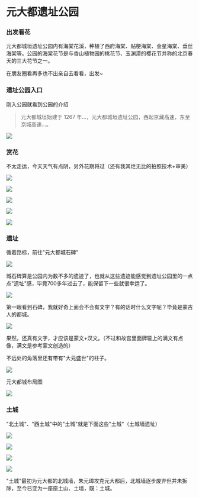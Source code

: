 # 元大都遗址公园

### 出发看花

元大都城垣遗址公园内有海棠花溪，种植了西府海棠、贴梗海棠、金星海棠、垂丝海棠等。公园的海棠花节是与香山植物园的桃花节、玉渊潭的樱花节并称的北京春天的三大花节之一。

在朋友圈看再多也不出亲自去看看，出发~

### 遗址公园入口

刚入公园就看到公园的介绍

> 元大都城垣始建于 1267 年...，元大都城垣遗址公园，西起京藏高速，东至京城高速...。

![](https://fudongdong-statics.oss-cn-beijing.aliyuncs.com/images/20220417/a31fa9c0439748329093a296747b2774.png?x-oss-process=image/auto-orient,1/interlace,1/quality,q_50/format,jpg)

### 赏花

不太走运，今天天气有点阴，另外花期将过（还有我其烂无比的拍照技术+审美）

![](https://fudongdong-statics.oss-cn-beijing.aliyuncs.com/images/20220417/ed457ea07f104e9597abcc7de6a8774a.png?x-oss-process=image/auto-orient,1/interlace,1/quality,q_50/format,jpg)

![](https://fudongdong-statics.oss-cn-beijing.aliyuncs.com/images/20220417/b42023e06afc49a29fa6c8c50b3725a1.png?x-oss-process=image/auto-orient,1/interlace,1/quality,q_50/format,jpg)

![](https://fudongdong-statics.oss-cn-beijing.aliyuncs.com/images/20220417/6e2b479ed2184a02bfb0977f2bcfba8b.png?x-oss-process=image/auto-orient,1/interlace,1/quality,q_50/format,jpg)

![](https://fudongdong-statics.oss-cn-beijing.aliyuncs.com/images/20220417/d05c1bcffe8a4c9189e2120454883661.png?x-oss-process=image/auto-orient,1/interlace,1/quality,q_50/format,jpg)

![](https://fudongdong-statics.oss-cn-beijing.aliyuncs.com/images/20220417/e35c47501e3d42d0aee33833f6e0215a.png?x-oss-process=image/auto-orient,1/interlace,1/quality,q_50/format,jpg)

### 遗址

循着路标，前往"元大都城石碑"

![](https://fudongdong-statics.oss-cn-beijing.aliyuncs.com/images/20220417/c9bf460b6889412fb55e64f9ecf7c4c8.png?x-oss-process=image/auto-orient,1/interlace,1/quality,q_50/format,jpg)

城石碑算是公园内为数不多的遗迹了，也就从这些遗迹能感觉到遗址公园里的一点点"遗址"感，毕竟700多年过去了，能保留下一些就很幸运了。

![](https://fudongdong-statics.oss-cn-beijing.aliyuncs.com/images/20220417/afe3cc7ac11d4fcb981afe9391392c34.png?x-oss-process=image/auto-orient,1/interlace,1/quality,q_50/format,jpg)

第一眼看到石碑，我就好奇上面会不会有文字？有的话时什么文字呢？毕竟是蒙古人的都城。

![](https://fudongdong-statics.oss-cn-beijing.aliyuncs.com/images/20220417/ffb039decd1e47a8ae41abf4a1ceede4.png?x-oss-process=image/auto-orient,1/interlace,1/quality,q_50/format,jpg)

果然，还真有文字，才应该是蒙文+汉文。（不过和故宫里面牌匾上的满文有点像，满文是参考蒙文创造的）

不远处的角落里还有带有"大元盛世"的柱子。

![](https://fudongdong-statics.oss-cn-beijing.aliyuncs.com/images/20220417/96fb2587f7294f3aae82bd570876ad2c.png?x-oss-process=image/auto-orient,1/interlace,1/quality,q_50/format,jpg)

元大都城布局图

![](https://fudongdong-statics.oss-cn-beijing.aliyuncs.com/images/20220417/6ab58d57c3b94d48bdf970ac086ff8ab.png?x-oss-process=image/auto-orient,1/interlace,1/quality,q_50/format,jpg)

### 土城

"北土城"、"西土城"中的"土城"就是下面这些"土城"（土城墙遗址）

![](https://fudongdong-statics.oss-cn-beijing.aliyuncs.com/images/20220417/72b1478888354146bb8695400317f687.png?x-oss-process=image/auto-orient,1/interlace,1/quality,q_50/format,jpg)

![](https://fudongdong-statics.oss-cn-beijing.aliyuncs.com/images/20220417/aba867aa006b4a2d9af00274709a1519.png?x-oss-process=image/auto-orient,1/interlace,1/quality,q_50/format,jpg)

![](https://fudongdong-statics.oss-cn-beijing.aliyuncs.com/images/20220417/e99fe9c942154fcf87370b4996c0e8ac.png?x-oss-process=image/auto-orient,1/interlace,1/quality,q_50/format,jpg)

![](https://fudongdong-statics.oss-cn-beijing.aliyuncs.com/images/20220417/ab8a9481055d41218c724745bf578169.png?x-oss-process=image/auto-orient,1/interlace,1/quality,q_50/format,jpg)

"土城"最初为元大都的北城墙，朱元璋攻克元大都后，北城墙逐步废弃但并未拆除，至今已变为一座座土山、土墙，既：土城。
